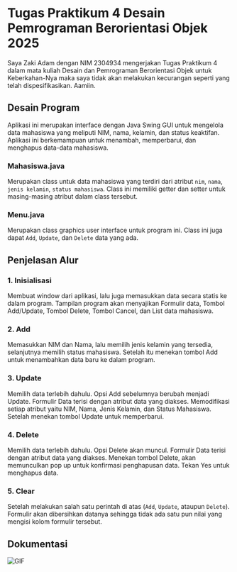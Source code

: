 # Tugas Praktikum 4 Desain Pemrograman Berorientasi Objek 2025
Saya Zaki Adam dengan NIM 2304934 mengerjakan Tugas Praktikum 4 dalam mata kuliah Desain dan Pemrograman Berorientasi Objek untuk Keberkahan-Nya maka saya tidak akan melakukan kecurangan seperti yang telah dispesifikasikan. Aamiin.

## Desain Program
Aplikasi ini merupakan interface dengan Java Swing GUI untuk mengelola data mahasiswa yang meliputi NIM, nama, kelamin, dan status keaktifan. Aplikasi ini berkemampuan untuk menambah, memperbarui, dan menghapus data-data mahasiswa.

### Mahasiswa.java
Merupakan class untuk data mahasiswa yang terdiri dari atribut `nim`, `nama`, `jenis kelamin`, `status mahasiswa`. Class ini memiliki getter dan setter untuk masing-masing atribut dalam class tersebut.

### Menu.java
Merupakan class graphics user interface untuk program ini. Class ini juga dapat `Add`, `Update`, dan `Delete` data yang ada.

## Penjelasan Alur
### 1. Inisialisasi
Membuat window dari aplikasi, lalu juga memasukkan data secara statis ke dalam program. Tampilan program akan menyajikan Formulir data, Tombol Add/Update, Tombol Delete, Tombol Cancel, dan List data mahasiswa.

### 2. Add
Memasukkan NIM dan Nama, lalu memilih jenis kelamin yang tersedia, selanjutnya memilih status mahasiswa. Setelah itu menekan tombol Add untuk menambahkan data baru ke dalam program.

### 3. Update
Memilih data terlebih dahulu. Opsi Add sebelumnya berubah menjadi Update. Formulir Data terisi dengan atribut data yang diakses. Memodifikasi setiap atribut yaitu NIM, Nama, Jenis Kelamin, dan Status Mahasiswa. Setelah menekan tombol Update untuk memperbarui.

### 4. Delete
Memilih data terlebih dahulu. Opsi Delete akan muncul. Formulir Data terisi dengan atribut data yang diakses. Menekan tombol Delete, akan memunculkan pop up untuk konfirmasi penghapusan data. Tekan Yes untuk menghapus data.

### 5. Clear
Setelah melakukan salah satu perintah di atas (`Add`, `Update`, ataupun `Delete`). Formulir akan dibersihkan datanya sehingga tidak ada satu pun nilai yang mengisi kolom formulir tersebut.

## Dokumentasi
![GIF](screenrecord/dokumentasi.gif)
